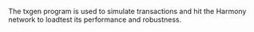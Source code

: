 The txgen program is used to simulate transactions and hit the Harmony network to loadtest its performance and robustness.